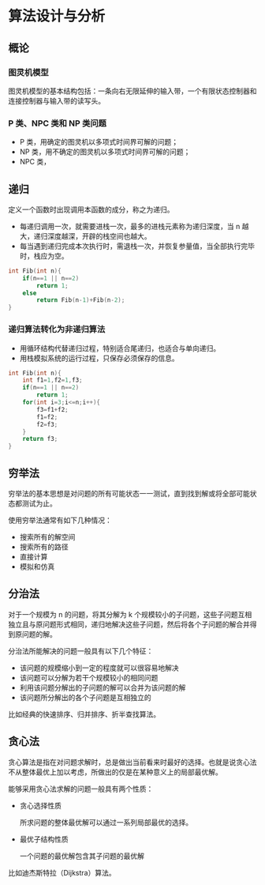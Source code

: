 # 算法设计与分析

## 概论

### 图灵机模型

图灵机模型的基本结构包括：一条向右无限延伸的输入带，一个有限状态控制器和连接控制器与输入带的读写头。

### P 类、NPC 类和 NP 类问题

- P 类，用确定的图灵机以多项式时间界可解的问题；
- NP 类，用不确定的图灵机以多项式时间界可解的问题；
- NPC 类，

## 递归

定义一个函数时出现调用本函数的成分，称之为递归。

- 每递归调用一次，就需要进栈一次，最多的进栈元素称为递归深度，当 n 越大，递归深度越深，开辟的栈空间也越大。
- 每当遇到递归完成本次执行时，需退栈一次，并恢复参量值，当全部执行完毕时，栈应为空。

```c++
int Fib(int n){
    if(n==1 || n==2)
        return 1;
    else
        return Fib(n-1)+Fib(n-2);
}
```

### 递归算法转化为非递归算法

- 用循环结构代替递归过程，特别适合尾递归，也适合与单向递归。
- 用栈模拟系统的运行过程，只保存必须保存的信息。

```c++
int Fib(int n){
    int f1=1,f2=1,f3;
    if(n==1 || n==2)
        return 1;
    for(int i=3;i<=n;i++){
        f3=f1+f2;
        f1=f2;
        f2=f3;
    }
    return f3;
}
```

## 穷举法

穷举法的基本思想是对问题的所有可能状态一一测试，直到找到解或将全部可能状态都测试为止。

使用穷举法通常有如下几种情况：

- 搜索所有的解空间
- 搜索所有的路径
- 直接计算
- 模拟和仿真

## 分治法

对于一个规模为 n 的问题，将其分解为 k 个规模较小的子问题，这些子问题互相独立且与原问题形式相同，递归地解决这些子问题，然后将各个子问题的解合并得到原问题的解。

分治法所能解决的问题一般具有以下几个特征：

- 该问题的规模缩小到一定的程度就可以很容易地解决
- 该问题可以分解为若干个规模较小的相同问题
- 利用该问题分解出的子问题的解可以合并为该问题的解
- 该问题所分解出的各个子问题是互相独立的

比如经典的快速排序、归并排序、折半查找算法。

## 贪心法

贪心算法是指在对问题求解时，总是做出当前看来时最好的选择。也就是说贪心法不从整体最优上加以考虑，所做出的仅是在某种意义上的局部最优解。

能够采用贪心法求解的问题一般具有两个性质：

- 贪心选择性质

  所求问题的整体最优解可以通过一系列局部最优的选择。

- 最优子结构性质

  一个问题的最优解包含其子问题的最优解

比如迪杰斯特拉（Dijkstra）算法。